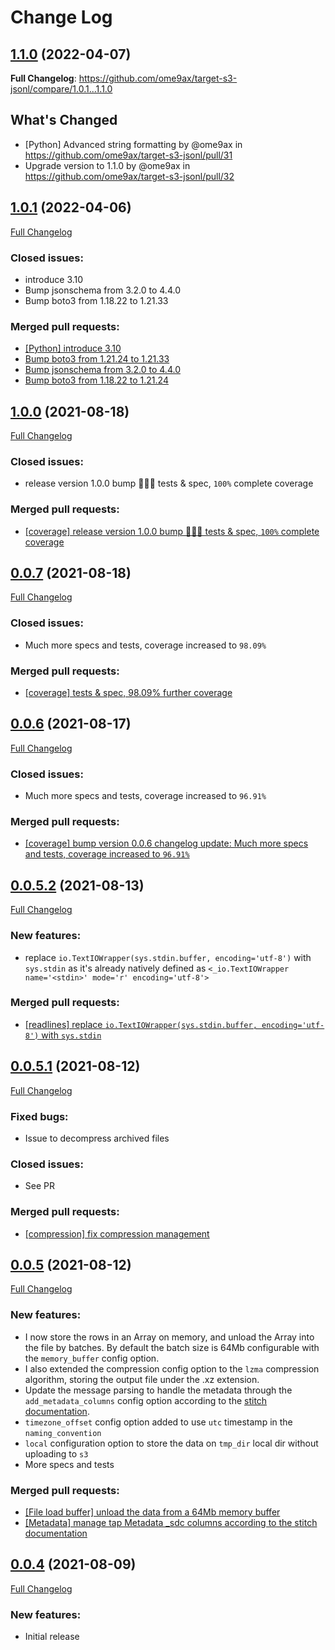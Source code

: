 # Change Log

## [1.1.0](https://github.com/ome9ax/target-s3-jsonl/tree/1.1.0) (2022-04-07)
**Full Changelog**: https://github.com/ome9ax/target-s3-jsonl/compare/1.0.1...1.1.0

## What's Changed
* [Python] Advanced string formatting by @ome9ax in https://github.com/ome9ax/target-s3-jsonl/pull/31
* Upgrade version to 1.1.0 by @ome9ax in https://github.com/ome9ax/target-s3-jsonl/pull/32

## [1.0.1](https://github.com/ome9ax/target-s3-jsonl/tree/1.0.1) (2022-04-06)
[Full Changelog](https://github.com/ome9ax/target-s3-jsonl/compare/1.0.0...1.0.1)

### Closed issues:
- introduce 3.10
- Bump jsonschema from 3.2.0 to 4.4.0
- Bump boto3 from 1.18.22 to 1.21.33

### Merged pull requests:
- [[Python] introduce 3.10](https://github.com/ome9ax/target-s3-jsonl/pull/24)
- [Bump boto3 from 1.21.24 to 1.21.33](https://github.com/ome9ax/target-s3-jsonl/pull/29)
- [Bump jsonschema from 3.2.0 to 4.4.0](https://github.com/ome9ax/target-s3-jsonl/pull/23)
- [Bump boto3 from 1.18.22 to 1.21.24](https://github.com/ome9ax/target-s3-jsonl/pull/22)

## [1.0.0](https://github.com/ome9ax/target-s3-jsonl/tree/1.0.0) (2021-08-18)
[Full Changelog](https://github.com/ome9ax/target-s3-jsonl/compare/0.0.7...1.0.0)

### Closed issues:
- release version 1.0.0 bump 🥳🥂🍾 tests & spec, `100%` complete coverage

### Merged pull requests:
- [[coverage] release version 1.0.0 bump 🥳🥂🍾 tests & spec, `100%` complete coverage](https://github.com/ome9ax/target-s3-jsonl/pull/17)

## [0.0.7](https://github.com/ome9ax/target-s3-jsonl/tree/0.0.7) (2021-08-18)
[Full Changelog](https://github.com/ome9ax/target-s3-jsonl/compare/0.0.6...0.0.7)

### Closed issues:
- Much more specs and tests, coverage increased to `98.09%`

### Merged pull requests:
- [[coverage] tests & spec, 98.09% further coverage](https://github.com/ome9ax/target-s3-jsonl/pull/16)

## [0.0.6](https://github.com/ome9ax/target-s3-jsonl/tree/0.0.6) (2021-08-17)
[Full Changelog](https://github.com/ome9ax/target-s3-jsonl/compare/0.0.5.2...0.0.6)

### Closed issues:
- Much more specs and tests, coverage increased to `96.91%`

### Merged pull requests:
- [[coverage] bump version 0.0.6 changelog update: Much more specs and tests, coverage increased to `96.91%`](https://github.com/ome9ax/target-s3-jsonl/pull/15)

## [0.0.5.2](https://github.com/ome9ax/target-s3-jsonl/tree/0.0.5.2) (2021-08-13)
[Full Changelog](https://github.com/ome9ax/target-s3-jsonl/compare/0.0.5.1...0.0.5.2)

### New features:
- replace `io.TextIOWrapper(sys.stdin.buffer, encoding='utf-8')` with `sys.stdin` as it's already natively defined as `<_io.TextIOWrapper name='<stdin>' mode='r' encoding='utf-8'>`

### Merged pull requests:
- [[readlines] replace `io.TextIOWrapper(sys.stdin.buffer, encoding='utf-8')` with `sys.stdin`](https://github.com/ome9ax/target-s3-jsonl/pull/13)

## [0.0.5.1](https://github.com/ome9ax/target-s3-jsonl/tree/0.0.5.1) (2021-08-12)
[Full Changelog](https://github.com/ome9ax/target-s3-jsonl/compare/0.0.5...0.0.5.1)

### Fixed bugs:
- Issue to decompress archived files

### Closed issues:
- See PR

### Merged pull requests:
- [[compression] fix compression management](https://github.com/ome9ax/target-s3-jsonl/pull/12)

## [0.0.5](https://github.com/ome9ax/target-s3-jsonl/tree/0.0.5) (2021-08-12)
[Full Changelog](https://github.com/ome9ax/target-s3-jsonl/compare/0.0.4...0.0.5)

### New features:
- I now store the rows in an Array on memory, and unload the Array into the file by batches. By default the batch size is 64Mb configurable with the `memory_buffer` config option.
- I also extended the compression config option to the `lzma` compression algorithm, storing the output file under the .xz extension.
- Update the message parsing to handle the metadata through the `add_metadata_columns` config option according to the [stitch documentation](https://www.stitchdata.com/docs/data-structure/integration-schemas#sdc-columns).
- `timezone_offset` config option added to use `utc` timestamp in the `naming_convention`
- `local` configuration option to store the data on `tmp_dir` local dir without uploading to `s3`
- More specs and tests

### Merged pull requests:
- [[File load buffer] unload the data from a 64Mb memory buffer](https://github.com/ome9ax/target-s3-jsonl/pull/8)
- [[Metadata] manage tap Metadata _sdc columns according to the stitch documentation](https://github.com/ome9ax/target-s3-jsonl/pull/9)

## [0.0.4](https://github.com/ome9ax/target-s3-jsonl/tree/0.0.4) (2021-08-09)
[Full Changelog](https://github.com/ome9ax/target-s3-jsonl/compare/0.0.0...0.0.4)

### New features:
- Initial release
